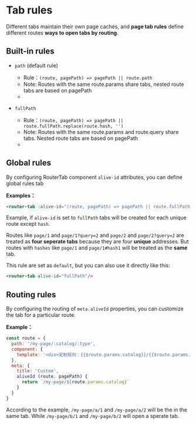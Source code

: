 # Tab rules

Different tabs maintain their own page caches, and **page tab rules** define different routes **ways to open tabs by routing**.


## Built-in rules

- `path` (default rule)
  - Rule：`(route, pagePath) => pagePath || route.path` 
  - Note: Routes with the same route.params share tabs, nested route tabs are based on pagePath
  - <demo-link href="/default/rule/a/1"/>

- `fullPath`
  - Rule：`(route, pagePath) => pagePath || route.fullPath.replace(route.hash, '')` 
  - Note: Routes with the same route.params and route.query share tabs. Nested route tabs are based on pagePath
  - <demo-link href="/global-rule/rule/a/1"/>


## Global rules

By configuring RouterTab component `alive-id` attributes, you can define global rules tab

<doc-links api="#alive-id" demo="/global-rule/rule/a/1"></doc-links>

**Examples：**

``` html
<router-tab :alive-id="(route, pagePath) => pagePath || route.fullPath.replace(route.hash, '')"/>
```
Example, if `alive-id` is set to `fullPath` tabs will be created for each unique route except `hash`.

Routes like `page/1` and `page/1?query=2` and `page/2` and `page/2?query=2` are treated as **four seperate tabs** because they are four **unique** addresses. But routes with `hashes` like `page/1` and `page/1#hash1` will be treated as the **same** tab.

This rule are set as `default`, but you can also use it directly like this:

``` html
<router-tab alive-id="fullPath"/>
```


## Routing rules

By configuring the routing of `meta.aliveId` properties, you can customize the tab for a particular route.

<doc-links api="#meta-aliveid" demo="/default/route-rule/a/1"></doc-links>

**Example：**

``` javascript {8,9,10}
const route = {
  path: '/my-page/:catalog/:type',
  component: {
    template: '<div>定制规则：{{$route.params.catalog}}/{{$route.params.type}}</div>'
  },
  meta: {
    title: 'Custom',
    aliveId (route, pagePath) {
      return `/my-page/${route.params.catalog}`
    }
  }
}
```
According to the example, `/my-page/a/1` and `/my-page/a/2` will be the in the same tab. While `/my-page/b/1` and `/my-page/b/2` will open a sperate tab.
